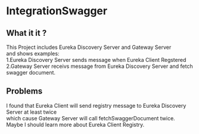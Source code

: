 # IntegrationSwagger
## What it it ?
This Project includes Eureka Discovery Server and  Gateway Server  
and shows examples:    
1.Eureka Discovery Server sends message when Eureka Client Regstered  
2.Gateway Server receivs message from Eureka Discovery Server and fetch swagger document.

## Problems
I found that Eureka Client will send registry message to Eureka Discovery Server at least twice  
which cause Gateway Server will call fetchSwaggerDocument twice.  
Maybe I should learn more about Eureka Client Registry.
